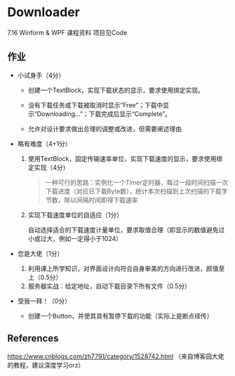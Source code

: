 # Downloader
7.16 Winform & WPF 课程资料
项目见Code
## 作业
- 小试身手（4分）

  - 创建一个TextBlock，实现下载状态的显示，要求使用绑定实现。

  - 没有下载任务或下载被取消时显示“Free”；下载中显示“Downloading...”；下载完成后显示“Complete”。

  - 允许对设计要求做出合理的调整或改进，但需要阐述理由

- 略有难度（4+1分）

  1. 使用TextBlock，固定传输速率单位，实现下载速度的显示，要求使用绑定实现（4分）

     > 一种可行的思路：实例化一个Timer定时器，每过一段时间扫描一次下载进度（对应已下载Byte数），统计本次扫描到上次扫描的下载字节数，除以间隔时间即得下载速率

  2. 实现下载速度单位的自适应（1分）

     自动选择适合的下载速度计量单位，要求取值合理（即显示的数值避免过小或过大，例如一定得小于1024）

- 您是大佬（1分）

  1. 利用课上所学知识，对界面设计向符合自身审美的方向进行改进，颜值至上（0.5分）
  2. 服务器实战：给定地址，自动下载目录下所有文件（0.5分）
  
- 受我一拜！（0分）

  - 创建一个Button，并使其具有暂停下载的功能（实际上是断点续传）
  
## References
https://www.cnblogs.com/zh7791/category/1528742.html （来自博客园大佬的教程，建议深度学习orz）
